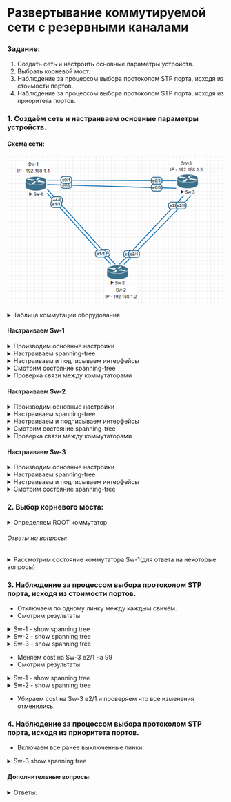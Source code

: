 # Развертывание коммутируемой сети с резервными каналами

###  Задание:
1. Создать сеть и настроить основные параметры устройств.
2. Выбрать корневой мост.
3. Наблюдение за процессом выбора протоколом STP порта, исходя из стоимости портов.
4. Наблюдение за процессом выбора протоколом STP порта, исходя из приоритета портов.


### 1.	Создаём сеть и настраиваем основные параметры устройств.
#### Схема сети:

  ![alt-текст](/lab-2/1.png "Схема STP")



<details>
  <summary>Таблица коммутации оборудования</summary>


   |IP         | Sw_name| from interface|to Sw_name | to interface|
   |:-----------:|:--------:|:---------------:|:------:|:-------------:|
   | 192.168.1.1 | Sw-1 | e0/0 | Sw-3 | e0/0 |
   |             | Sw-1 | e0/1 | Sw-3 | e0/1 |
   |             | Sw-1 | e1/0 | Sw-2 | e1/0 |
   |             | Sw-1 | e1/1 | Sw-2 | e1/1 |

   |IP         | Sw_name| from interface|to Sw_name | to interface|
   |:-----------:|:--------:|:---------------:|:------:|:-------------:|
   | 192.168.1.2 | Sw-2 | e1/0 | Sw-1 | e1/0 |
   |             | Sw-2 | e1/1 | Sw-1 | e1/1 |
   |             | Sw-2 | e2/0 | Sw-3 | e2/0 |
   |             | Sw-2 | e2/1 | Sw-3 | e2/1 |

   |IP         | Sw_name| from interface|to Sw_name | to interface|
   |:-----------:|:--------:|:---------------:|:------:|:-------------:|
   | 192.168.1.3 | Sw-3 | e0/0 | Sw-1 | e0/0 |
   |             | Sw-3 | e0/1 | Sw-1 | e0/1 |
   |             | Sw-3 | e2/0 | Sw-2 | e2/0 |
   |             | Sw-3 | e2/1 | Sw-2 | e2/1 |


</details>










#### Настраиваем Sw-1
<details>
  <summary>Производим основные настройки</summary>

```
no ip domain lookup
banner motd «This is a secure system. Authorized Access Only!»
interface vlan1
ip address 192.168.1.1 255.255.255.0
no shut
```

</details>

<details>
  <summary>Настраиваем spanning-tree</summary>

```
spanning-tree mode rapid-pvst
wr
reload

```

</details>

<details>
<summary>Настраиваем и подписываем интерфейсы</summary>

```
interface 0/0    
  desc Sw-3_0/0   
interface 0/1    
  desc Sw-3_0/1
interface 1/0    
  desc Sw-2_1/0
interface 1/1    
  desc Sw-2_1/1      

### Настраиваем интерфейсы
#Выключаем все интерфейсы
interface range e0/0-3, e1/0-3, e2/0-3
shut
exit

#Включаем и настраиваем используемые интерфейсы
interface range e0/0-1, e1/0-1
switchport trunk encapsulation dot1q
switchport mode trunk  
no shut

```

</details>

<details>
  <summary>Смотрим состояние spanning-tree</summary>

```
Sw-1#show span

VLAN0001
  Spanning tree enabled protocol rstp
  Root ID    Priority    32769
             Address     aabb.cc00.4100
             Cost        100
             Port        5 (Ethernet1/0)
             Hello Time   2 sec  Max Age 20 sec  Forward Delay 15 sec

  Bridge ID  Priority    32769  (priority 32768 sys-id-ext 1)
             Address     aabb.cc00.5100
             Hello Time   2 sec  Max Age 20 sec  Forward Delay 15 sec
             Aging Time  300 sec

Interface           Role Sts Cost      Prio.Nbr Type
------------------- ---- --- --------- -------- --------------------------------
Et0/0               Desg FWD 100       128.1    Shr
Et0/1               Desg FWD 100       128.2    Shr
Et1/0               Root FWD 100       128.5    Shr
Et1/1               Altn BLK 100       128.6    Shr
```
</details>


<details>
  <summary>Проверка связи между коммутаторами</summary>

 - Ping Sw-1 to Sw-2

```
Sw-1#ping 192.168.1.2 source 192.168.1.1 repeat 2
Sending 2, 100-byte ICMP Echos to 192.168.1.2, timeout is 2 seconds:
Packet sent with a source address of 192.168.1.1
!!
Success rate is 100 percent (2/2), round-trip min/avg/max = 1/1/1 ms
```

- Ping Sw-1 to Sw-3

```
Sw-1#ping 192.168.1.3 source 192.168.1.1 repeat 2
Sending 2, 100-byte ICMP Echos to 192.168.1.3, timeout is 2 seconds:
Packet sent with a source address of 192.168.1.1
!!
Success rate is 100 percent (2/2), round-trip min/avg/max = 1/1/1 ms
```


</details>









#### Настраиваем Sw-2

<details>
  <summary>Производим основные настройки</summary>

```
no ip domain lookup
banner motd «This is a secure system. Authorized Access Only!»
interface vlan1
ip address 192.168.1.2 255.255.255.0
no shut
```

</details>

<details>
  <summary>Настраиваем spanning-tree</summary>

```
spanning-tree mode rapid-pvst
wr
reload

```

</details>

<details>
<summary>Настраиваем и подписываем интерфейсы</summary>

```
interface 1/0    
  desc Sw-1_1/0   
interface 1/1    
  desc Sw-1_1/1
interface 2/0    
  desc Sw-3_2/0
interface 2/1    
  desc Sw-3_2/1      

### Настраиваем интерфейсы
#Выключаем все интерфейсы
interface range e0/0-3, e1/0-3, e2/0-3
shut
exit

#Включаем и настраиваем используемые интерфейсы
interface range e1/0-1, e2/0-1
switchport trunk encapsulation dot1q
switchport mode trunk  
no shut

```

</details>

<details>
  <summary>Смотрим состояние spanning-tree</summary>

```
Sw-2#show span

VLAN0001
  Spanning tree enabled protocol rstp
  Root ID    Priority    32769
             Address     aabb.cc00.4100
             This bridge is the root
             Hello Time   2 sec  Max Age 20 sec  Forward Delay 15 sec

  Bridge ID  Priority    32769  (priority 32768 sys-id-ext 1)
             Address     aabb.cc00.4100
             Hello Time   2 sec  Max Age 20 sec  Forward Delay 15 sec
             Aging Time  300 sec

Interface           Role Sts Cost      Prio.Nbr Type
------------------- ---- --- --------- -------- --------------------------------
Et1/0               Desg FWD 100       128.5    Shr
Et1/1               Desg FWD 100       128.6    Shr
Et2/0               Desg FWD 100       128.9    Shr
Et2/1               Desg FWD 100       128.10   Shr
```

</details>


<details>
  <summary>Проверка связи между коммутаторами</summary>

 - Ping Sw-2 to Sw-3

```
Sw-2#ping 192.168.1.3 source 192.168.1.2 repeat 2
Sending 2, 100-byte ICMP Echos to 192.168.1.3, timeout is 2 seconds:
Packet sent with a source address of 192.168.1.2
!!
Success rate is 100 percent (2/2), round-trip min/avg/max = 1/1/1 ms
```

</details>






#### Настраиваем Sw-3

<details>
  <summary>Производим основные настройки</summary>

```
no ip domain lookup
banner motd «This is a secure system. Authorized Access Only!»
interface vlan1
ip address 192.168.1.3 255.255.255.0
no shut
```

</details>

<details>
  <summary>Настраиваем spanning-tree</summary>

```
spanning-tree mode rapid-pvst
wr
reload

```

</details>

<details>
<summary>Настраиваем и подписываем интерфейсы</summary>

```
interface 0/0    
  desc Sw-1_0/0   
interface 0/1    
  desc Sw-1_0/1
interface 2/0    
  desc Sw-2_2/0
interface 2/1    
  desc Sw-2_2/1      

## Настраиваем интерфейсы
#Выключаем все интерфейсы
interface range e0/0-3, e1/0-3, e2/0-3
shut
exit

#Включаем и настраиваем используемые интерфейсы
interface range e0/0-1, e2/0-1
switchport trunk encapsulation dot1q
switchport mode trunk  
no shut

```

</details>

<details>
  <summary>Смотрим состояние spanning-tree</summary>

```
Sw-3#show span

VLAN0001
  Spanning tree enabled protocol rstp
  Root ID    Priority    32769
             Address     aabb.cc00.4100
             Cost        100
             Port        9 (Ethernet2/0)
             Hello Time   2 sec  Max Age 20 sec  Forward Delay 15 sec

  Bridge ID  Priority    32769  (priority 32768 sys-id-ext 1)
             Address     aabb.cc00.6100
             Hello Time   2 sec  Max Age 20 sec  Forward Delay 15 sec
             Aging Time  300 sec

Interface           Role Sts Cost      Prio.Nbr Type
------------------- ---- --- --------- -------- --------------------------------
Et0/0               Altn BLK 100       128.1    Shr
Et0/1               Altn BLK 100       128.2    Shr
Et2/0               Root FWD 100       128.9    Shr
Et2/1               Altn BLK 100       128.10   Shr
```
</details>



### 2. Выбор корневого моста:
<details>
<summary>Определяем ROOT коммутатор</summary>
В выше приведённой конфигурации ROOT стал Sw-2 по тому что имеет наименьшее значение мак адреса:

```
  Root ID    Priority    32769
             Address     aabb.cc00.4100
             This bridge is the root
             Hello Time   2 sec  Max Age 20 sec  Forward Delay 15 sec

  Bridge ID  Priority    32769  (priority 32768 sys-id-ext 1)
             Address     aabb.cc00.4100
```

</details>

###### Ответы на вопросы:

<details>
<summary>Рассмотрим состояние коммутатора Sw-1(для ответа на некоторые вопросы)</summary>

1 - **Какие порты на коммутаторе являются корневыми портами.**
```
На примере коммутатора Sw-1
Interface           Role Sts Cost      Prio.Nbr Type
------------------- ---- --- --------- -------- --------------------------------
Et0/0               Desg FWD 100       128.1    Shr
Et0/1               Desg FWD 100       128.2    Shr
Et1/0               Root FWD 100       128.5    Shr
Et1/1               Altn BLK 100       128.6    Shr

Корневым портом стал - Et1/0

```
2 - **Какие порты на коммутаторе являются назначенными портами?**
```
На примере коммутатора Sw-1
Interface           Role Sts Cost      Prio.Nbr Type
------------------- ---- --- --------- -------- --------------------------------
Et0/0               Desg FWD 100       128.1    Shr
Et0/1               Desg FWD 100       128.2    Shr
Et1/0               Root FWD 100       128.5    Shr
Et1/1               Altn BLK 100       128.6    Shr

Назначенными портами стали e0/0-1
```
3 - **Какой порт отображается в качестве альтернативного и в настоящее время заблокирован?**
```
На примере коммутатора Sw-1
Interface           Role Sts Cost      Prio.Nbr Type
------------------- ---- --- --------- -------- --------------------------------
Et0/0               Desg FWD 100       128.1    Shr
Et0/1               Desg FWD 100       128.2    Shr
Et1/0               Root FWD 100       128.5    Shr
Et1/1               Altn BLK 100       128.6    Shr

Порт e1/1 является алтернативным и в настоящее время заблокирован.
```
4 - **Почему протокол spanning-tree выбрал этот порт в качестве невыделенного (заблокированного) порта?**
```
На примере коммутатора Sw-1
Interface           Role Sts Cost      Prio.Nbr Type
------------------- ---- --- --------- -------- --------------------------------
Et0/0               Desg FWD 100       128.1    Shr
Et0/1               Desg FWD 100       128.2    Shr
Et1/0               Root FWD 100       128.5    Shr
Et1/1               Altn BLK 100       128.6    Shr

Порт e1/0 был выбран в качестве корневого по тому что он соединён в порт с наименьшим номером e1/0,
второй линк между свичами осуществлён в порты e1/1 >>> e1/1 именно по этому порт e1/1 был выбран в качестве невыделенного(заблокированного).
```
</details>


### 3. Наблюдение за процессом выбора протоколом STP порта, исходя из стоимости портов.

- Отключаем по одному линку между каждым свичём.
- Смотрим результаты:

<details>
<summary>Sw-1 - show spanning tree</summary>

```
Sw-1(config-if)#do show span

VLAN0001
  Spanning tree enabled protocol rstp
  Root ID    Priority    32769
             Address     aabb.cc00.4100
             Cost        100
             Port        6 (Ethernet1/1)
             Hello Time   2 sec  Max Age 20 sec  Forward Delay 15 sec

  Bridge ID  Priority    32769  (priority 32768 sys-id-ext 1)
             Address     aabb.cc00.5100
             Hello Time   2 sec  Max Age 20 sec  Forward Delay 15 sec
             Aging Time  300 sec

Interface           Role Sts Cost      Prio.Nbr Type
------------------- ---- --- --------- -------- --------------------------------
Et0/1               Desg FWD 100       128.2    Shr
Et1/1               Root FWD 100       128.6    Shr
```

</details>

<details>
<summary>Sw-2 - show spanning tree</summary>

```
Sw-2(config-if)#do show span
VLAN0001
  Spanning tree enabled protocol rstp
  Root ID    Priority    32769
             Address     aabb.cc00.4100
             This bridge is the root
             Hello Time   2 sec  Max Age 20 sec  Forward Delay 15 sec

  Bridge ID  Priority    32769  (priority 32768 sys-id-ext 1)
             Address     aabb.cc00.4100
             Hello Time   2 sec  Max Age 20 sec  Forward Delay 15 sec
             Aging Time  300 sec

Interface           Role Sts Cost      Prio.Nbr Type
------------------- ---- --- --------- -------- --------------------------------
Et1/1               Desg FWD 100       128.6    Shr
Et2/1               Desg FWD 100       128.10   Shr
```
</details>


<details>
<summary>Sw-3 - show spanning tree</summary>

```Sw-3(config-if)#do show span

VLAN0001
  Spanning tree enabled protocol rstp
  Root ID    Priority    32769
             Address     aabb.cc00.4100
             Cost        100
             Port        10 (Ethernet2/1)
             Hello Time   2 sec  Max Age 20 sec  Forward Delay 15 sec

  Bridge ID  Priority    32769  (priority 32768 sys-id-ext 1)
             Address     aabb.cc00.6100
             Hello Time   2 sec  Max Age 20 sec  Forward Delay 15 sec
             Aging Time  300 sec

Interface           Role Sts Cost      Prio.Nbr Type
------------------- ---- --- --------- -------- --------------------------------
Et0/1               Altn BLK 100       128.2    Shr
Et2/1               Root FWD 100       128.10   Shr
```
</details>


- Меняем cost на Sw-3 e2/1 на 99
- Смотрим результаты:

<details>
<summary>Sw-1 - show spanning tree</summary>

###### после внесённых изменений на Sw-1 e0/1 стал  Altn/BLK

```

Interface           Role Sts Cost      Prio.Nbr Type
------------------- ---- --- --------- -------- --------------------------------
Et0/1               Altn BLK 100       128.2    Shr
Et1/1               Root FWD 100       128.6    Shr
```

</details>

<details>
<summary>Sw-2 - show spanning tree</summary>

###### после внесённых изменений на Sw-3 e0/1 стал  Desg/FWD

```
Interface           Role Sts Cost      Prio.Nbr Type
------------------- ---- --- --------- -------- --------------------------------
Et0/1               Desg FWD 100       128.2    Shr
Et2/1               Root FWD 99        128.10   Shr
```
</details>

 - Убираем cost на Sw-3 e2/1 и проверяем что все изменения отменились.

### 4. Наблюдение за процессом выбора протоколом STP порта, исходя из приоритета портов.

 - Включаем все ранее выключенные линки.

 <details>
 <summary>Sw-3 show spanning tree</summary>

 ```
 Interface           Role Sts Cost      Prio.Nbr Type
 Et0/0               Altn BLK 100       128.1    Shr
 Et0/1               Altn BLK 100       128.2    Shr
 Et2/0               Root FWD 100       128.9    Shr
 Et2/1               Altn BLK 100       128.10   Shr
```
##### root портом стал e2/0 т.к он имеет наименьший номер связанный с root коммутатором.
 </details>

#### 	Дополнительные вопросы:

<details>
<summary>Ответы:</summary>

1.	Какое значение протокол STP использует первым после выбора корневого моста, чтобы определить выбор порта?
- Первым проверяется значение - Cost.

2.	Если первое значение на двух портах одинаково, какое следующее значение будет использовать протокол STP при выборе порта?

- Вторым проверяется значение Priority.

3.	Если оба значения на двух портах равны, каким будет следующее значение, которое использует протокол STP при выборе порта?
- Если оба значения совпали то далее STP выберет наименьший номер порта.

 </details>
